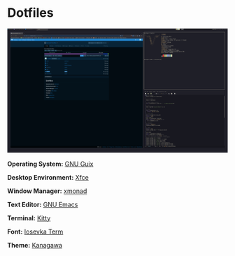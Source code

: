 # Dotfiles

![screenshot](screenshot.png)

**Operating System:** [GNU Guix](https://guix.gnu.org/)

**Desktop Environment:** [Xfce](https://xfce.org/)

**Window Manager:** [xmonad](https://xmonad.org/)

**Text Editor:** [GNU Emacs](https://www.gnu.org/software/emacs/)

**Terminal:** [Kitty](https://sw.kovidgoyal.net/kitty/)

**Font:** [Iosevka Term](https://typeof.net/Iosevka/)

**Theme:** [Kanagawa](https://github.com/rebelot/kanagawa.nvim)